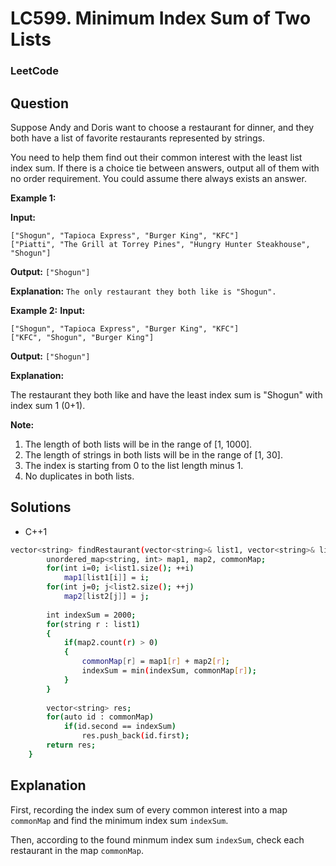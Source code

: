 # LC599. Minimum Index Sum of Two Lists

### LeetCode

## Question

Suppose Andy and Doris want to choose a restaurant for dinner, and they both have a list of favorite restaurants represented by strings.

You need to help them find out their common interest with the least list index sum. If there is a choice tie between answers, output all of them with no order requirement. You could assume there always exists an answer.

**Example 1:**

**Input:**
```
["Shogun", "Tapioca Express", "Burger King", "KFC"]
["Piatti", "The Grill at Torrey Pines", "Hungry Hunter Steakhouse", "Shogun"]
```
**Output:**
`["Shogun"]`

**Explanation:**
`The only restaurant they both like is "Shogun".`

**Example 2:**
**Input:**
```
["Shogun", "Tapioca Express", "Burger King", "KFC"]
["KFC", "Shogun", "Burger King"]
```

**Output:** 
`["Shogun"]`

**Explanation:**

The restaurant they both like and have the least index sum is "Shogun" with index sum 1 (0+1).

**Note:**

1.  The length of both lists will be in the range of [1, 1000].
2.  The length of strings in both lists will be in the range of [1, 30].
3.  The index is starting from 0 to the list length minus 1.
4.  No duplicates in both lists.

## Solutions
* C++1
```bash
vector<string> findRestaurant(vector<string>& list1, vector<string>& list2) {
        unordered_map<string, int> map1, map2, commonMap;
        for(int i=0; i<list1.size(); ++i)
            map1[list1[i]] = i;
        for(int j=0; j<list2.size(); ++j)
            map2[list2[j]] = j;
        
        int indexSum = 2000;
        for(string r : list1)
        {
            if(map2.count(r) > 0)
            {
                commonMap[r] = map1[r] + map2[r];
                indexSum = min(indexSum, commonMap[r]);
            }
        }
        
        vector<string> res;
        for(auto id : commonMap)
            if(id.second == indexSum)
                res.push_back(id.first);
        return res;
    }
```

## Explanation
First, recording the index sum of every common interest into a map `commonMap` and find the minimum index sum `indexSum`.

Then, according to the found minmum index sum `indexSum`, check each restaurant in the map `commonMap`.
